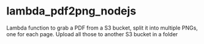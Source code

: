 # lambda_pdf2png_nodejs
 Lambda function to grab a PDF from a S3 bucket, split it into multiple PNGs, one for each page. Upload all those to another S3 bucket in a folder
